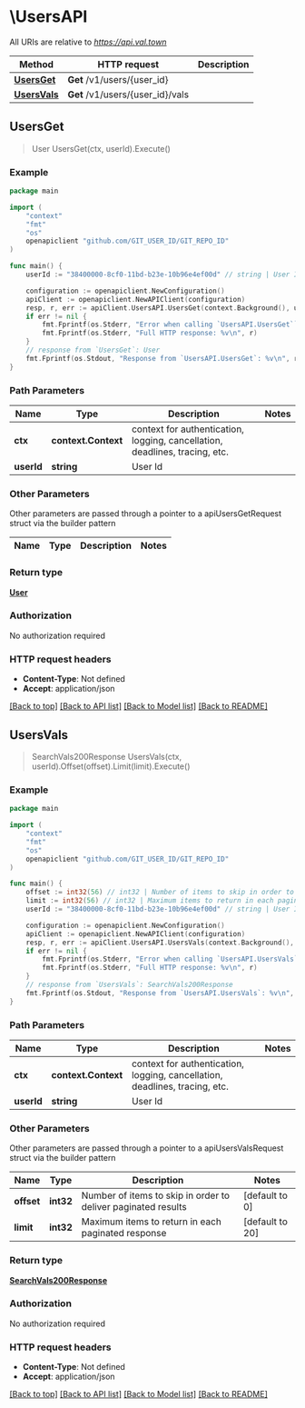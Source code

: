 # \UsersAPI

All URIs are relative to *https://api.val.town*

Method | HTTP request | Description
------------- | ------------- | -------------
[**UsersGet**](UsersAPI.md#UsersGet) | **Get** /v1/users/{user_id} | 
[**UsersVals**](UsersAPI.md#UsersVals) | **Get** /v1/users/{user_id}/vals | 



## UsersGet

> User UsersGet(ctx, userId).Execute()





### Example

```go
package main

import (
	"context"
	"fmt"
	"os"
	openapiclient "github.com/GIT_USER_ID/GIT_REPO_ID"
)

func main() {
	userId := "38400000-8cf0-11bd-b23e-10b96e4ef00d" // string | User Id

	configuration := openapiclient.NewConfiguration()
	apiClient := openapiclient.NewAPIClient(configuration)
	resp, r, err := apiClient.UsersAPI.UsersGet(context.Background(), userId).Execute()
	if err != nil {
		fmt.Fprintf(os.Stderr, "Error when calling `UsersAPI.UsersGet``: %v\n", err)
		fmt.Fprintf(os.Stderr, "Full HTTP response: %v\n", r)
	}
	// response from `UsersGet`: User
	fmt.Fprintf(os.Stdout, "Response from `UsersAPI.UsersGet`: %v\n", resp)
}
```

### Path Parameters


Name | Type | Description  | Notes
------------- | ------------- | ------------- | -------------
**ctx** | **context.Context** | context for authentication, logging, cancellation, deadlines, tracing, etc.
**userId** | **string** | User Id | 

### Other Parameters

Other parameters are passed through a pointer to a apiUsersGetRequest struct via the builder pattern


Name | Type | Description  | Notes
------------- | ------------- | ------------- | -------------


### Return type

[**User**](User.md)

### Authorization

No authorization required

### HTTP request headers

- **Content-Type**: Not defined
- **Accept**: application/json

[[Back to top]](#) [[Back to API list]](../README.md#documentation-for-api-endpoints)
[[Back to Model list]](../README.md#documentation-for-models)
[[Back to README]](../README.md)


## UsersVals

> SearchVals200Response UsersVals(ctx, userId).Offset(offset).Limit(limit).Execute()





### Example

```go
package main

import (
	"context"
	"fmt"
	"os"
	openapiclient "github.com/GIT_USER_ID/GIT_REPO_ID"
)

func main() {
	offset := int32(56) // int32 | Number of items to skip in order to deliver paginated results (default to 0)
	limit := int32(56) // int32 | Maximum items to return in each paginated response (default to 20)
	userId := "38400000-8cf0-11bd-b23e-10b96e4ef00d" // string | User Id

	configuration := openapiclient.NewConfiguration()
	apiClient := openapiclient.NewAPIClient(configuration)
	resp, r, err := apiClient.UsersAPI.UsersVals(context.Background(), userId).Offset(offset).Limit(limit).Execute()
	if err != nil {
		fmt.Fprintf(os.Stderr, "Error when calling `UsersAPI.UsersVals``: %v\n", err)
		fmt.Fprintf(os.Stderr, "Full HTTP response: %v\n", r)
	}
	// response from `UsersVals`: SearchVals200Response
	fmt.Fprintf(os.Stdout, "Response from `UsersAPI.UsersVals`: %v\n", resp)
}
```

### Path Parameters


Name | Type | Description  | Notes
------------- | ------------- | ------------- | -------------
**ctx** | **context.Context** | context for authentication, logging, cancellation, deadlines, tracing, etc.
**userId** | **string** | User Id | 

### Other Parameters

Other parameters are passed through a pointer to a apiUsersValsRequest struct via the builder pattern


Name | Type | Description  | Notes
------------- | ------------- | ------------- | -------------
 **offset** | **int32** | Number of items to skip in order to deliver paginated results | [default to 0]
 **limit** | **int32** | Maximum items to return in each paginated response | [default to 20]


### Return type

[**SearchVals200Response**](SearchVals200Response.md)

### Authorization

No authorization required

### HTTP request headers

- **Content-Type**: Not defined
- **Accept**: application/json

[[Back to top]](#) [[Back to API list]](../README.md#documentation-for-api-endpoints)
[[Back to Model list]](../README.md#documentation-for-models)
[[Back to README]](../README.md)

